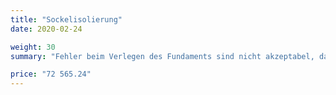 ```yaml
---
title: "Sockelisolierung"
date: 2020-02-24

weight: 30
summary: "Fehler beim Verlegen des Fundaments sind nicht akzeptabel, da es unwahrscheinlich ist, dass sie nach Abschluss der Bauarbeiten beseitigt werden können. Die Wiederherstellung der Fundamentabdichtung ist ein mühsamer Prozess. Daher muss das Fundament zuverlässig geschützt werden, da sonst die Gefahr der Zerstörung des gesamten Hauses besteht."

price: "72 565.24"
---
```

